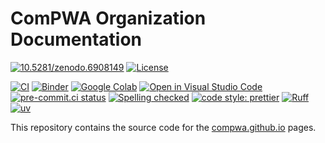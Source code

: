 # ComPWA Organization Documentation

[![10.5281/zenodo.6908149](https://zenodo.org/badge/DOI/10.5281/zenodo.6908149.svg)](https://doi.org/10.5281/zenodo.6908149)
[![License](https://img.shields.io/badge/License-Apache_2.0-blue.svg)](https://www.apache.org/licenses/LICENSE-2.0)

[![CI](https://github.com/ComPWA/compwa.github.io/actions/workflows/ci.yml/badge.svg)](https://github.com/ComPWA/compwa.github.io/actions/workflows/ci.yml)
[![Binder](https://static.mybinder.org/badge_logo.svg)](https://mybinder.org/v2/gh/ComPWA/compwa.github.io/main)
[![Google Colab](https://colab.research.google.com/assets/colab-badge.svg)](https://colab.research.google.com/github/ComPWA/compwa.github.io/blob/main)
[![Open in Visual Studio Code](https://img.shields.io/badge/vscode-open-blue?logo=visualstudiocode)](https://open.vscode.dev/ComPWA/compwa.github.io)
[![pre-commit.ci status](https://results.pre-commit.ci/badge/github/ComPWA/compwa.github.io/main.svg)](https://results.pre-commit.ci/latest/github/ComPWA/compwa.github.io/main)
[![Spelling checked](https://img.shields.io/badge/cspell-checked-brightgreen.svg)](https://github.com/streetsidesoftware/cspell/tree/master/packages/cspell)
[![code style: prettier](https://img.shields.io/badge/code_style-prettier-ff69b4.svg?style=flat-square)](https://github.com/prettier/prettier)
[![Ruff](https://img.shields.io/endpoint?url=https://raw.githubusercontent.com/charliermarsh/ruff/main/assets/badge/v2.json)](https://github.com/astral-sh/ruff)
[![uv](https://img.shields.io/endpoint?url=https://raw.githubusercontent.com/astral-sh/uv/main/assets/badge/v0.json)](https://github.com/astral-sh/uv)

This repository contains the source code for the [compwa.github.io](https://compwa.github.io) pages.
